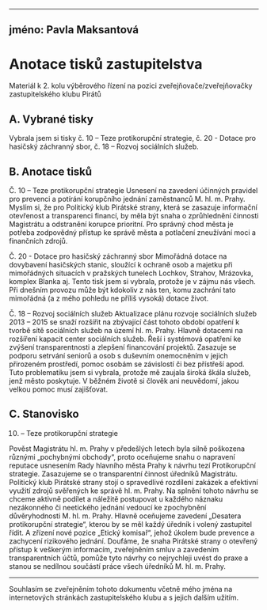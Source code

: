 ----
jméno: Pavla Maksantová
---

Anotace tisků zastupitelstva
============================

Materiál k 2. kolu výběrového řízení na pozici zveřejňovače/zveřejňovačky zastupitelského klubu Pirátů

A. Vybrané tisky
-----------------
Vybrala jsem si tisky č. 10 – Teze protikorupční strategie, č. 20 - Dotace pro hasičský záchranný sbor, č. 18 – Rozvoj sociálních služeb.

B. Anotace tisků
----------------
Č. 10 – Teze protikorupční strategie
Usnesení na zavedení účinných pravidel pro prevenci a potírání korupčního jednání zaměstnanců M. hl. m. Prahy. 
Myslím si, že pro Politický klub Pirátské strany, která se zasazuje informační otevřenost a transparenci financí, by měla být snaha o zprůhlednění činnosti Magistrátu a odstranění korupce prioritní. Pro správný chod města je potřeba zodpovědný přístup ke správě města a potlačení zneužívání moci a finančních zdrojů.  


Č. 20 - Dotace pro hasičský záchranný sbor
Mimořádná dotace na dovybavení hasičských stanic, sloužící k ochraně osob a majetku při mimořádných situacích v pražských tunelech Lochkov, Strahov, Mrázovka, komplex Blanka aj.
Tento tisk jsem si vybrala, protože je v zájmu nás všech. Při dnešním provozu může být kdokoliv z nás ten, komu zachrání tato mimořádná (a z mého pohledu ne příliš vysoká) dotace život.


Č. 18 – Rozvoj sociálních služeb
Aktualizace plánu rozvoje sociálních služeb 2013 – 2015 se snaží rozšířit na zbývající část tohoto období opatření k tvorbě sítě sociálních služeb na území hl. m. Prahy. Hlavně dotacemi na rozšíření kapacit center sociálních služeb. Řeší i systémová opatření ke zvýšení transparentnosti a zlepšení financování projektů. Zasazuje se podporu setrvání seniorů a osob s duševním onemocněním v jejich přirozeném prostředí, pomoc osobám se závislostí či bez přístřeší apod. 
Tuto problematiku jsem si vybrala, protože mě zaujala široká škála služeb, jenž město poskytuje. V běžném životě si člověk ani neuvědomí, jakou velkou pomoc musí zajišťovat.


C. Stanovisko
-------------
10. – Teze protikorupční strategie

Pověst Magistrátu hl. m. Prahy v předešlých letech byla silně poškozena různými „pochybnými obchody“, proto oceňujeme snahu o napravení reputace usnesením Rady hlavního města Prahy k návrhu tezí Protikorupční strategie. 
Zasazujeme se o transparentní činnost úředníků Magistrátu.
Politický klub Pirátské strany stojí o spravedlivé rozdílení zakázek a efektivní využití zdrojů svěřených ke správě hl. m. Prahy. 
Na splnění tohoto návrhu se chceme aktivně podílet a náležitě postupovat u každého náznaku nezákonného či neetického jednání vedoucí ke zpochybnění důvěryhodnosti M. hl. m. Prahy. 
Hlavně oceňujeme zavedení „Desatera protikorupční strategie“, kterou by se měl každý úředník i volený zastupitel řídit.
A zřízení nové pozice „Etický komisař“, jehož úkolem bude prevence a zachycení rizikového jednání.
Doufáme, že snaha Pirátské strany o otevřený přístup k veškerým informacím, zveřejněním smluv a zavedením transparentních účtů, pomůže tyto návrhy co nejrychleji uvést do praxe a stanou se nedílnou součástí práce všech úředníků M. hl. m. Prahy.

---

Souhlasím se zveřejněním tohoto dokumentu včetně mého jména na internetových stránkách zastupitelského klubu a s jejich dalším užitím.

